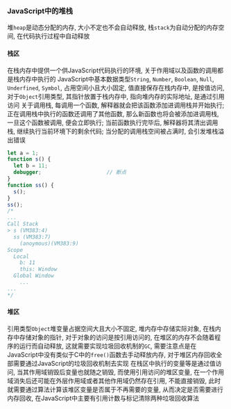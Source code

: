 ### JavaScript中的堆栈
堆```heap```是动态分配的内存, 大小不定也不会自动释放, 栈```stack```为自动分配的内存空间, 在代码执行过程中自动释放

#### 栈区
在栈内存中提供一个供JavaScript代码执行的环境, 关于作用域以及函数的调用都是栈内存中执行的
JavaScript中基本数据类型```String```, ```Number```, ```Boolean```, ```Null```, ```Underfined```, ```Symbol```, 占用空间小且大小固定, 值直接保存在栈内存中, 是按值访问, 对于```Object```引用类型, 其指针放置于栈内存中, 指向堆内存的实际地址, 是通过引用访问
关于调用栈, 每调用一个函数, 解释器就会把该函数添加进调用栈并开始执行; 正在调用栈中执行的函数还调用了其他函数, 那么新函数也将会被添加进调用栈, 一旦这个函数被调用, 便会立即执行; 当前函数执行完毕后, 解释器将其清出调用栈, 继续执行当前环境下的剩余代码; 当分配的调用栈空间被占满时, 会引发堆栈溢出错误
```javascript
let a = 1;
function s() {
  let b = 11;
  debugger;						// 断点
}
function ss() {
  s();
}
ss();
/*
...
Call Stack
> s (VM383:4)
  ss (VM383:7)
 	(anoymous)(VM383:9)
Scope
  Local
    b: 11
    this: Window
  Global Window
    ...
...
*/
```

#### 堆区
引用类型```Object```堆变量占据空间大且大小不固定, 堆内存中存储实际对象, 在栈内存中存储对象的指针, 对于对象的访问是按引用访问的, 在堆区的内存不会随着程序的运行而自动释放, 这就需要实现垃圾回收机制的```GC```, 需要注意点是在JavaScript中没有类似于C中的```free()```函数去手动释放内存, 对于堆区内存回收全部需要通过JavaScript的垃圾回收机制去实现
在栈区中执行的变量等是通过值访问, 当其作用域销毁后变量也就随之销毁, 而使用引用访问的堆区变量, 在一个作用域消失后还可能在外层作用域或者其他作用域仍然存在引用, 不能直接销毁, 此时就需要通过算法计算该堆区变量是否属于不再需要的变量, 从而决定是否需要进行内存回收, 在JavaScript中主要有引用计数与标记清除两种垃圾回收算法